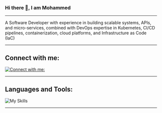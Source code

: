 ###            Hi there 👋, I am Mohammed 

---

A Software Developer with experience in building scalable
systems, APIs, and micro-services, combined with DevOps expertise in
Kubernetes, CI/CD pipelines, containerization, cloud platforms, and
Infrastructure as Code (IaC)

---

## Connect with me:</h2>

[![Connect with me:](https://go-skill-icons.vercel.app/api/icons?i=linkedin)](https://www.linkedin.com/in/mohammed-elabdi/)


---
## Languages and Tools:

![My Skills](https://go-skill-icons.vercel.app/api/icons?i=bash,ruby,docker,kubernetes,helm,terraform,argocd,jenkins,aws,postgres,cs,js,git)

---






